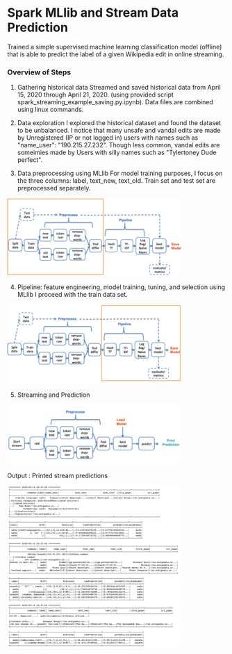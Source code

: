 # Spark MLlib and Stream Data Prediction  

Trained a simple supervised machine learning classification model (offline) that is able to predict the label of a given Wikipedia edit in online streaming.

### Overview of Steps

1.	Gathering historical data 
Streamed and saved historical data from April 15, 2020 through April 21, 2020. (using provided script spark_streaming_example_saving.py.ipynb). Data files are combined using linux commands. 

2.	Data exploration 
I explored the historical dataset and found the dataset to be unbalanced. I notice that many unsafe and vandal edits are made by Unregistered (IP or not logged in) users with names such as "name_user": "190.215.27.232". Though less common, vandal edits are someimies  made by Users with silly names such as "Tylertoney Dude perfect". 

3.	Data preprocessing using MLlib 
For model training purposes, I focus on the three columns: label, text_new, text_old. Train set and test set are preprocessed separately. 

<img src="https://github.com/Finterly/Wiki-Edit-Prediction-PySpark/blob/master/preprocess1.png" width = 400px>


4.	Pipeline: feature engineering, model training, tuning, and selection using MLlib
I proceed with the train data set. 

<img src="https://github.com/Finterly/Wiki-Edit-Prediction-PySpark/blob/master/pipeline1.png" width = 400px>


5.	Streaming and Prediction
<img src="https://github.com/Finterly/Wiki-Edit-Prediction-PySpark/blob/master/prediction.png" width = 400px>


Output : Printed stream predictions

<img src="https://github.com/Finterly/Wiki-Edit-Prediction-PySpark/blob/master/stream.png" width = 400px>


